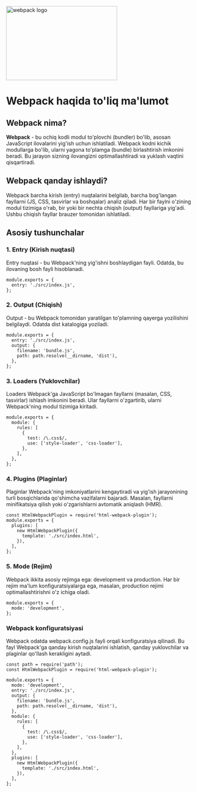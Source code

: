 <img class="logo" src="https://webpack.js.org/site-logo.c0e60df418e04f58.svg" alt="webpack logo" width="300" height="200">

# Webpack haqida to'liq ma'lumot

## Webpack nima?
**Webpack** - bu ochiq kodli modul to'plovchi (bundler) bo'lib, asosan JavaScript ilovalarini yig'ish uchun ishlatiladi. Webpack kodni kichik modullarga bo'lib, ularni yagona to'plamga (bundle) birlashtirish imkonini beradi. Bu jarayon sizning ilovangizni optimallashtiradi va yuklash vaqtini qisqartiradi.

## Webpack qanday ishlaydi?
Webpack barcha kirish (entry) nuqtalarini belgilab, barcha bog'langan fayllarni (JS, CSS, tasvirlar va boshqalar) analiz qiladi. Har bir faylni o'zining modul tizimiga o'rab, bir yoki bir nechta chiqish (output) fayllariga yig'adi. Ushbu chiqish fayllar brauzer tomonidan ishlatiladi.

## Asosiy tushunchalar

### 1. Entry (Kirish nuqtasi)
Entry nuqtasi - bu Webpack'ning yig'ishni boshlaydigan fayli. Odatda, bu ilovaning bosh fayli hisoblanadi.

    module.exports = {
      entry: './src/index.js',
    };

### 2. Output (Chiqish)
Output - bu Webpack tomonidan yaratilgan to'plamning qayerga yozilishini belgilaydi. Odatda dist katalogiga yoziladi.

    module.exports = {
      entry: './src/index.js',
      output: {
        filename: 'bundle.js',
        path: path.resolve(__dirname, 'dist'),
      },
    };
### 3. Loaders (Yuklovchilar)
Loaders Webpack'ga JavaScript bo'lmagan fayllarni (masalan, CSS, tasvirlar) ishlash imkonini beradi. Ular fayllarni o'zgartirib, ularni Webpack'ning modul tizimiga kiritadi.

    module.exports = {
      module: {
        rules: [
          {
            test: /\.css$/,
            use: ['style-loader', 'css-loader'],
          },
        ],
      },
    };
### 4. Plugins (Plaginlar)
Plaginlar Webpack'ning imkoniyatlarini kengaytiradi va yig'ish jarayonining turli bosqichlarida qo'shimcha vazifalarni bajaradi. Masalan, fayllarni minifikatsiya qilish yoki o'zgarishlarni avtomatik aniqlash (HMR).

    const HtmlWebpackPlugin = require('html-webpack-plugin');
    module.exports = {
      plugins: [
        new HtmlWebpackPlugin({
          template: './src/index.html',
        }),
      ],
    };

### 5. Mode (Rejim)
Webpack ikkita asosiy rejimga ega: development va production. Har bir rejim ma'lum konfiguratsiyalarga ega, masalan, production rejimi optimallashtirishni o'z ichiga oladi.
    
    module.exports = {
      mode: 'development',
    };

### Webpack konfiguratsiyasi
Webpack odatda webpack.config.js fayli orqali konfiguratsiya qilinadi. Bu fayl Webpack'ga qanday kirish nuqtalarini ishlatish, qanday yuklovchilar va plaginlar qo'llash kerakligini aytadi.

    const path = require('path');
    const HtmlWebpackPlugin = require('html-webpack-plugin');
    
    module.exports = {
      mode: 'development',
      entry: './src/index.js',
      output: {
        filename: 'bundle.js',
        path: path.resolve(__dirname, 'dist'),
      },
      module: {
        rules: [
          {
            test: /\.css$/,
            use: ['style-loader', 'css-loader'],
          },
        ],
      },
      plugins: [
        new HtmlWebpackPlugin({
          template: './src/index.html',
        }),
      ],
    };




